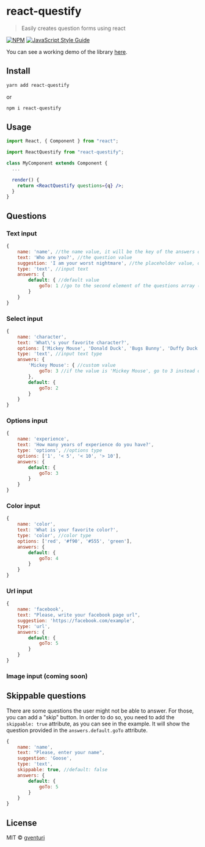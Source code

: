 # react-questify

> Easily creates question forms using react

[![NPM](https://img.shields.io/npm/v/react-questify.svg)](https://www.npmjs.com/package/react-questify) [![JavaScript Style Guide](https://img.shields.io/badge/code_style-standard-brightgreen.svg)](https://standardjs.com)

You can see a working demo of the library [here](https://gventuri.github.io/react-questify/).

## Install

```bash
yarn add react-questify
```

or

```bash
npm i react-questify
```

## Usage

```jsx
import React, { Component } from "react";

import ReactQuestify from "react-questify";

class MyComponent extends Component {
  ...

  render() {
    return <ReactQuestify questions={q} />;
  }
}
```

## Questions

### Text input

```js
{
    name: 'name', //the name value, it will be the key of the answers object
    text: 'Who are you?', //the question value
    suggestion: 'I am your worst nightmare', //the placeholder value, optional
    type: 'text', //input text
    answers: {
        default: { //default value
            goTo: 1 //go to the second element of the questions array (arrays start from 0 element)
        }
    }
}
```

### Select input

```js
{
    name: 'character',
    text: 'What\'s your favorite character?',
    options: ['Mickey Mouse', 'Donald Duck', 'Bugs Bunny', 'Duffy Duck'], //the available options
    type: 'text', //input text type
    answers: {
        'Mickey Mouse': { //custom value
            goTo: 3 //if the value is 'Mickey Mouse', go to 3 instead of 2 (skip one question)
        },
        default: {
            goTo: 2
        }
    }
}
```

### Options input

```js
{
    name: 'experience',
    text: 'How many years of experience do you have?',
    type: 'options', //options type
    options: ['1', '< 5', '< 10', '> 10'],
    answers: {
        default: {
            goTo: 3
        }
    }
}
```

### Color input

```js
{
    name: 'color',
    text: 'What is your favorite color?',
    type: 'color', //color type
    options: ['red', '#f90', '#555', 'green'],
    answers: {
        default: {
            goTo: 4
        }
    }
}
```

### Url input

```js
{
    name: 'facebook',
    text: "Please, write your facebook page url",
    suggestion: 'https://facebook.com/example',
    type: 'url',
    answers: {
        default: {
            goTo: 5
        }
    }
}
```

### Image input (coming soon)

## Skippable questions

There are some questions the user might not be able to answer. For those, you can add a "skip" button.
In order to do so, you need to add the `skippable: true` attribute, as you can see in the example.
It will show the question provided in the `answers.default.goTo` attribute.

```js
{
    name: 'name',
    text: "Please, enter your name",
    suggestion: 'Goose',
    type: 'text',
    skippable: true, //default: false
    answers: {
        default: {
            goTo: 5
        }
    }
}
```

## License

MIT © [gventuri](https://github.com/gventuri)
